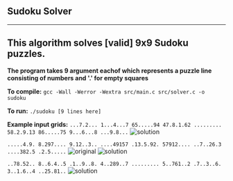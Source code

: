 ## Sudoku Solver
---
This algorithm solves [**__valid__**] 9x9 Sudoku puzzles.
---
__The program takes 9 argument eachof which represents a puzzle line consisting of numbers and '.' for empty squares__

**To compile:** `gcc -Wall -Werror -Wextra src/main.c src/solver.c -o sudoku`

**To run:** `./sudoku [9 lines here]`

**Example input grids:**
`...7.2... 1...4...7 65.....94 47.8.1.62 ......... 58.2.9.13 86.....75 9...6...8 ...9.8...`
![solution](http://article.sapub.org/image/10.5923.j.jgt.20140301.01_028.gif)

`.....4.9. 8.297.... 9.12..3.. ....49157 .13.5.92. 57912.... ..7..26.3 ....382.5 .2.5.....`
![original](https://anysudokusolver.com/images/Sudoku-Solving.png)
![solution](https://anysudokusolver.com/images/Sudoku-Solved.png)

`..78.52.. 8..6.4..5 .1..9..8. 4..289..7 ......... 5..761..2 .7..3..6. 3..1.6..4 ..25.81..`
![solution](http://article.sapub.org/image/10.5923.j.jgt.20140301.01_028.gif)

